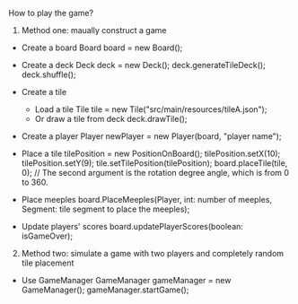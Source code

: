 How to play the game?

1. Method one: maually construct a game
- Create a board 
  Board board = new Board();

- Create a deck
  Deck deck = new Deck();
  deck.generateTileDeck();
  deck.shuffle();

- Create a tile
  - Load a tile
    Tile tile = new Tile("src/main/resources/tileA.json");
  - Or draw a tile from deck
    deck.drawTile();

- Create a player
  Player newPlayer = new Player(board, "player name");

- Place a tile
  tilePosition = new PositionOnBoard();
  tilePosition.setX(10); tilePosition.setY(9); tile.setTilePosition(tilePosition);
  board.placeTile(tile, 0);  // The second argument is the rotation degree angle, which is from 0 to 360.

- Place meeples
  board.PlaceMeeples(Player, int: number of meeples, Segment: tile segment to place the meeples);

- Update players' scores
  board.updatePlayerScores(boolean: isGameOver);



2. Method two: simulate a game with two players and completely random tile placement
- Use GameManager
  GameManager gameManager = new GameManager();
  gameManager.startGame();
  
